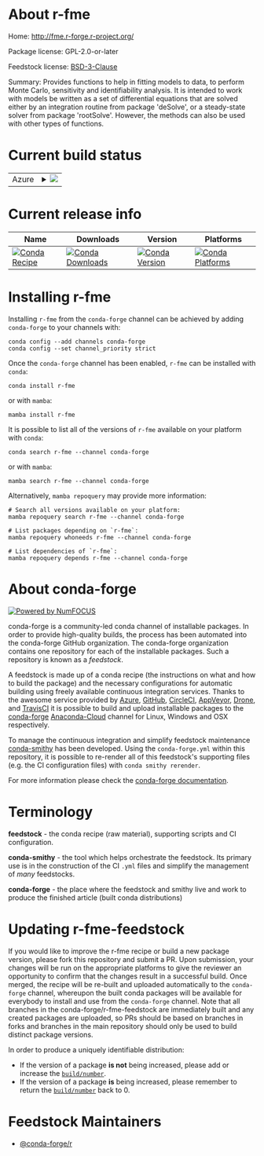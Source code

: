 About r-fme
===========

Home: http://fme.r-forge.r-project.org/

Package license: GPL-2.0-or-later

Feedstock license: [BSD-3-Clause](https://github.com/conda-forge/r-fme-feedstock/blob/main/LICENSE.txt)

Summary: Provides functions to help in fitting models to data, to perform Monte Carlo, sensitivity and identifiability analysis. It is intended to work with models be written as a set of differential equations that are solved either by an integration routine from package 'deSolve', or a steady-state solver from package 'rootSolve'. However, the methods can also be used with other types of functions.

Current build status
====================


<table>
    
  <tr>
    <td>Azure</td>
    <td>
      <details>
        <summary>
          <a href="https://dev.azure.com/conda-forge/feedstock-builds/_build/latest?definitionId=12962&branchName=main">
            <img src="https://dev.azure.com/conda-forge/feedstock-builds/_apis/build/status/r-fme-feedstock?branchName=main">
          </a>
        </summary>
        <table>
          <thead><tr><th>Variant</th><th>Status</th></tr></thead>
          <tbody><tr>
              <td>linux_64_r_base4.1</td>
              <td>
                <a href="https://dev.azure.com/conda-forge/feedstock-builds/_build/latest?definitionId=12962&branchName=main">
                  <img src="https://dev.azure.com/conda-forge/feedstock-builds/_apis/build/status/r-fme-feedstock?branchName=main&jobName=linux&configuration=linux_64_r_base4.1" alt="variant">
                </a>
              </td>
            </tr><tr>
              <td>linux_64_r_base4.2</td>
              <td>
                <a href="https://dev.azure.com/conda-forge/feedstock-builds/_build/latest?definitionId=12962&branchName=main">
                  <img src="https://dev.azure.com/conda-forge/feedstock-builds/_apis/build/status/r-fme-feedstock?branchName=main&jobName=linux&configuration=linux_64_r_base4.2" alt="variant">
                </a>
              </td>
            </tr><tr>
              <td>osx_64_r_base4.1</td>
              <td>
                <a href="https://dev.azure.com/conda-forge/feedstock-builds/_build/latest?definitionId=12962&branchName=main">
                  <img src="https://dev.azure.com/conda-forge/feedstock-builds/_apis/build/status/r-fme-feedstock?branchName=main&jobName=osx&configuration=osx_64_r_base4.1" alt="variant">
                </a>
              </td>
            </tr><tr>
              <td>osx_64_r_base4.2</td>
              <td>
                <a href="https://dev.azure.com/conda-forge/feedstock-builds/_build/latest?definitionId=12962&branchName=main">
                  <img src="https://dev.azure.com/conda-forge/feedstock-builds/_apis/build/status/r-fme-feedstock?branchName=main&jobName=osx&configuration=osx_64_r_base4.2" alt="variant">
                </a>
              </td>
            </tr><tr>
              <td>win_64</td>
              <td>
                <a href="https://dev.azure.com/conda-forge/feedstock-builds/_build/latest?definitionId=12962&branchName=main">
                  <img src="https://dev.azure.com/conda-forge/feedstock-builds/_apis/build/status/r-fme-feedstock?branchName=main&jobName=win&configuration=win_64_" alt="variant">
                </a>
              </td>
            </tr>
          </tbody>
        </table>
      </details>
    </td>
  </tr>
</table>

Current release info
====================

| Name | Downloads | Version | Platforms |
| --- | --- | --- | --- |
| [![Conda Recipe](https://img.shields.io/badge/recipe-r--fme-green.svg)](https://anaconda.org/conda-forge/r-fme) | [![Conda Downloads](https://img.shields.io/conda/dn/conda-forge/r-fme.svg)](https://anaconda.org/conda-forge/r-fme) | [![Conda Version](https://img.shields.io/conda/vn/conda-forge/r-fme.svg)](https://anaconda.org/conda-forge/r-fme) | [![Conda Platforms](https://img.shields.io/conda/pn/conda-forge/r-fme.svg)](https://anaconda.org/conda-forge/r-fme) |

Installing r-fme
================

Installing `r-fme` from the `conda-forge` channel can be achieved by adding `conda-forge` to your channels with:

```
conda config --add channels conda-forge
conda config --set channel_priority strict
```

Once the `conda-forge` channel has been enabled, `r-fme` can be installed with `conda`:

```
conda install r-fme
```

or with `mamba`:

```
mamba install r-fme
```

It is possible to list all of the versions of `r-fme` available on your platform with `conda`:

```
conda search r-fme --channel conda-forge
```

or with `mamba`:

```
mamba search r-fme --channel conda-forge
```

Alternatively, `mamba repoquery` may provide more information:

```
# Search all versions available on your platform:
mamba repoquery search r-fme --channel conda-forge

# List packages depending on `r-fme`:
mamba repoquery whoneeds r-fme --channel conda-forge

# List dependencies of `r-fme`:
mamba repoquery depends r-fme --channel conda-forge
```


About conda-forge
=================

[![Powered by
NumFOCUS](https://img.shields.io/badge/powered%20by-NumFOCUS-orange.svg?style=flat&colorA=E1523D&colorB=007D8A)](https://numfocus.org)

conda-forge is a community-led conda channel of installable packages.
In order to provide high-quality builds, the process has been automated into the
conda-forge GitHub organization. The conda-forge organization contains one repository
for each of the installable packages. Such a repository is known as a *feedstock*.

A feedstock is made up of a conda recipe (the instructions on what and how to build
the package) and the necessary configurations for automatic building using freely
available continuous integration services. Thanks to the awesome service provided by
[Azure](https://azure.microsoft.com/en-us/services/devops/), [GitHub](https://github.com/),
[CircleCI](https://circleci.com/), [AppVeyor](https://www.appveyor.com/),
[Drone](https://cloud.drone.io/welcome), and [TravisCI](https://travis-ci.com/)
it is possible to build and upload installable packages to the
[conda-forge](https://anaconda.org/conda-forge) [Anaconda-Cloud](https://anaconda.org/)
channel for Linux, Windows and OSX respectively.

To manage the continuous integration and simplify feedstock maintenance
[conda-smithy](https://github.com/conda-forge/conda-smithy) has been developed.
Using the ``conda-forge.yml`` within this repository, it is possible to re-render all of
this feedstock's supporting files (e.g. the CI configuration files) with ``conda smithy rerender``.

For more information please check the [conda-forge documentation](https://conda-forge.org/docs/).

Terminology
===========

**feedstock** - the conda recipe (raw material), supporting scripts and CI configuration.

**conda-smithy** - the tool which helps orchestrate the feedstock.
                   Its primary use is in the construction of the CI ``.yml`` files
                   and simplify the management of *many* feedstocks.

**conda-forge** - the place where the feedstock and smithy live and work to
                  produce the finished article (built conda distributions)


Updating r-fme-feedstock
========================

If you would like to improve the r-fme recipe or build a new
package version, please fork this repository and submit a PR. Upon submission,
your changes will be run on the appropriate platforms to give the reviewer an
opportunity to confirm that the changes result in a successful build. Once
merged, the recipe will be re-built and uploaded automatically to the
`conda-forge` channel, whereupon the built conda packages will be available for
everybody to install and use from the `conda-forge` channel.
Note that all branches in the conda-forge/r-fme-feedstock are
immediately built and any created packages are uploaded, so PRs should be based
on branches in forks and branches in the main repository should only be used to
build distinct package versions.

In order to produce a uniquely identifiable distribution:
 * If the version of a package **is not** being increased, please add or increase
   the [``build/number``](https://docs.conda.io/projects/conda-build/en/latest/resources/define-metadata.html#build-number-and-string).
 * If the version of a package **is** being increased, please remember to return
   the [``build/number``](https://docs.conda.io/projects/conda-build/en/latest/resources/define-metadata.html#build-number-and-string)
   back to 0.

Feedstock Maintainers
=====================

* [@conda-forge/r](https://github.com/conda-forge/r/)

